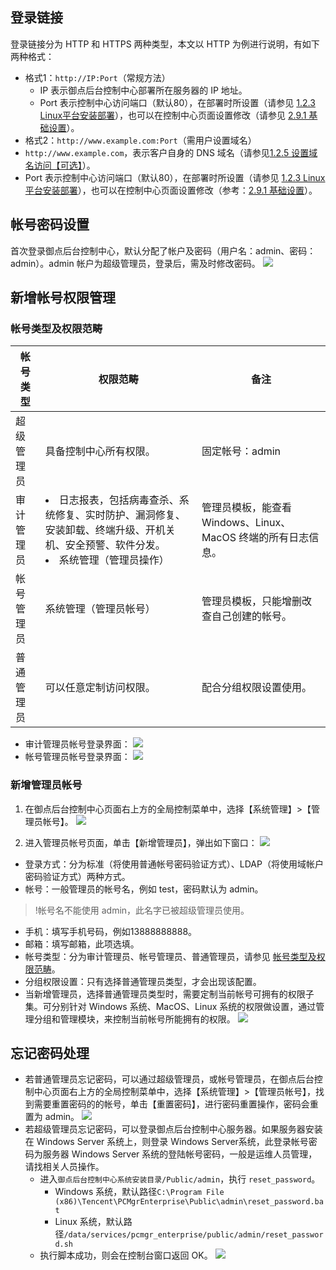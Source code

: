 
## 登录链接

登录链接分为 HTTP 和 HTTPS 两种类型，本文以 HTTP 为例进行说明，有如下两种格式：

  - 格式1：`http://IP:Port`（常规方法）
	- IP 表示御点后台控制中心部署所在服务器的 IP 地址。
	- Port 表示控制中心访问端口（默认80），在部署时所设置（请参见 [1.2.3 Linux平台安装部署](#1.2.3-Linux平台安装部署)），也可以在控制中心页面设置修改（请参见 [2.9.1 基础设置](#2.9.1-基础设置)）。
  - 格式2：`http://www.example.com:Port`（需用户设置域名）
- `http://www.example.com`，表示客户自身的 DNS 域名（请参见[1.2.5 设置域名访问【可选】](#1.2.5-设置域名访问[可选])）。
- Port 表示控制中心访问端口（默认80），在部署时所设置（请参见 [1.2.3 Linux平台安装部署](#1.2.3-Linux平台安装部署)），也可以在控制中心页面设置修改（参考：[2.9.1 基础设置](#2.9.1-基础设置)）。

## 帐号密码设置
首次登录御点后台控制中心，默认分配了帐户及密码（用户名：admin、密码：admin）。admin 帐户为超级管理员，登录后，需及时修改密码。
![](https://main.qcloudimg.com/raw/d23dd137056f4a3887de8b147d48fc1e.png)

## 新增帐号权限管理
<span id = "zhlx"></span>
###  帐号类型及权限范畴
<table>
<thead>
<tr class="header">
<th><strong>帐号类型</strong></th>
<th><strong>权限范畴</strong></th>
<th><strong>备注</strong></th>
</tr>
</thead>
<tbody>
<tr class="odd">
<td>超级管理员</td>
<td>具备控制中心所有权限。</td>
<td>固定帐号：admin</td>
</tr>
<tr class="even">
<td>审计管理员</td>
<td><li>日志报表，包括病毒查杀、系统修复、实时防护、漏洞修复、安装卸载、终端升级、开机关机、安全预警、软件分发。</li>
<li>系统管理（管理员操作）</li></td>
<td>管理员模板，能查看 Windows、Linux、MacOS 终端的所有日志信息。</td>
</tr>
<tr class="odd">
<td>帐号管理员</td>
<td>系统管理（管理员帐号）</td>
<td>管理员模板，只能增删改查自己创建的帐号。</td>
</tr>
<tr class="even">
<td>普通管理员</td>
<td>可以任意定制访问权限。</td>
<td>配合分组权限设置使用。</td>
</tr>
</tbody>
</table>

- 审计管理员帐号登录界面：
![](https://main.qcloudimg.com/raw/f542bf924328e75330e547f081308b77.png)
- 帐号管理员帐号登录界面：
![](https://main.qcloudimg.com/raw/54b98ca37daf4a70b3af08a3a36c9ab8.png)

### 新增管理员帐号
1. 在御点后台控制中心页面右上方的全局控制菜单中，选择【系统管理】>【管理员帐号】。
![](https://main.qcloudimg.com/raw/784020666e48c4d5a7d9875fc1d29f96.png)

2. 进入管理员帐号页面，单击【新增管理员】，弹出如下窗口：
![](https://main.qcloudimg.com/raw/1ae9c6967df3a2df3865ef33b24c2812.png)
  - 登录方式：分为标准（将使用普通帐号密码验证方式）、LDAP（将使用域帐户密码验证方式）两种方式。
  - 帐号：一般管理员的帐号名，例如 test，密码默认为 admin。
  >!帐号名不能使用 admin，此名字已被超级管理员使用。
  - 手机：填写手机号码，例如13888888888。
  - 邮箱：填写邮箱，此项选填。
  - 帐号类型：分为审计管理员、帐号管理员、普通管理员，请参见 [帐号类型及权限范畴](#zhlx)。
  - 分组权限设置：只有选择普通管理员类型，才会出现该配置。
  - 当新增管理员，选择普通管理员类型时，需要定制当前帐号可拥有的权限子集。可分别针对 Windows 系统、MacOS、Linux 系统的权限做设置，通过管理分组和管理模块，来控制当前帐号所能拥有的权限。
![](https://main.qcloudimg.com/raw/068c439ffe99175891a449f7cf892fd1.png)

## 忘记密码处理
- 若普通管理员忘记密码，可以通过超级管理员，或帐号管理员，在御点后台控制中心页面右上方的全局控制菜单中，选择【系统管理】>【管理员帐号】，找到需要重置密码的的帐号，单击【重置密码】，进行密码重置操作，密码会重置为 admin。
![](https://main.qcloudimg.com/raw/f8644733089dbe4be80f05c9fff2b45f.png)
- 若超级管理员忘记密码，可以登录御点后台控制中心服务器。如果服务器安装在 Windows Server 系统上，则登录 Windows Server系统，此登录帐号密码为服务器 Windows Server 系统的登陆帐号密码，一般是运维人员管理，请找相关人员操作。
	- 进入`御点后台控制中心系统安装目录/Public/admin`，执行 `reset_password`。
		- Windows 系统，默认路径`C:\Program File (x86)\Tencent\PCMgrEnterprise\Public\admin\reset_password.bat`
		- Linux 系统，默认路径`/data/services/pcmgr_enterprise/public/admin/reset_password.sh`
	- 执行脚本成功，则会在控制台窗口返回 OK。
![](https://main.qcloudimg.com/raw/48dd8e140ab618a688935b06a17faed6.png)

